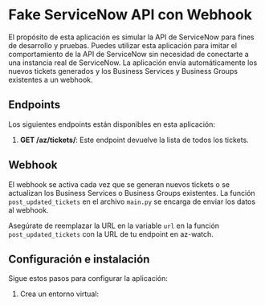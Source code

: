 # Fake ServiceNow API con Webhook

El propósito de esta aplicación es simular la API de ServiceNow para fines de desarrollo y pruebas. Puedes utilizar esta aplicación para imitar el comportamiento de la API de ServiceNow sin necesidad de conectarte a una instancia real de ServiceNow. La aplicación envía automáticamente los nuevos tickets generados y los Business Services y Business Groups existentes a un webhook.

## Endpoints

Los siguientes endpoints están disponibles en esta aplicación:

1. **GET /az/tickets/**: Este endpoint devuelve la lista de todos los tickets.

## Webhook

El webhook se activa cada vez que se generan nuevos tickets o se actualizan los Business Services o Business Groups existentes. La función `post_updated_tickets` en el archivo `main.py` se encarga de enviar los datos al webhook.

Asegúrate de reemplazar la URL en la variable `url` en la función `post_updated_tickets` con la URL de tu endpoint en az-watch.

## Configuración e instalación

Sigue estos pasos para configurar la aplicación:

1. Crea un entorno virtual:

